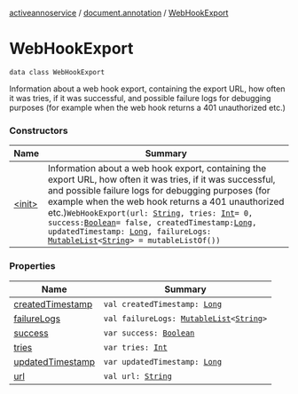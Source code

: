 [activeannoservice](../../index.md) / [document.annotation](../index.md) / [WebHookExport](./index.md)

# WebHookExport

`data class WebHookExport`

Information about a web hook export, containing the export URL, how often it was tries, if it was successful,
and possible failure logs for debugging purposes (for example when the web hook returns a 401 unauthorized etc.)

### Constructors

| Name | Summary |
|---|---|
| [&lt;init&gt;](-init-.md) | Information about a web hook export, containing the export URL, how often it was tries, if it was successful, and possible failure logs for debugging purposes (for example when the web hook returns a 401 unauthorized etc.)`WebHookExport(url: `[`String`](https://kotlinlang.org/api/latest/jvm/stdlib/kotlin/-string/index.html)`, tries: `[`Int`](https://kotlinlang.org/api/latest/jvm/stdlib/kotlin/-int/index.html)` = 0, success: `[`Boolean`](https://kotlinlang.org/api/latest/jvm/stdlib/kotlin/-boolean/index.html)` = false, createdTimestamp: `[`Long`](https://kotlinlang.org/api/latest/jvm/stdlib/kotlin/-long/index.html)`, updatedTimestamp: `[`Long`](https://kotlinlang.org/api/latest/jvm/stdlib/kotlin/-long/index.html)`, failureLogs: `[`MutableList`](https://kotlinlang.org/api/latest/jvm/stdlib/kotlin.collections/-mutable-list/index.html)`<`[`String`](https://kotlinlang.org/api/latest/jvm/stdlib/kotlin/-string/index.html)`> = mutableListOf())` |

### Properties

| Name | Summary |
|---|---|
| [createdTimestamp](created-timestamp.md) | `val createdTimestamp: `[`Long`](https://kotlinlang.org/api/latest/jvm/stdlib/kotlin/-long/index.html) |
| [failureLogs](failure-logs.md) | `val failureLogs: `[`MutableList`](https://kotlinlang.org/api/latest/jvm/stdlib/kotlin.collections/-mutable-list/index.html)`<`[`String`](https://kotlinlang.org/api/latest/jvm/stdlib/kotlin/-string/index.html)`>` |
| [success](success.md) | `var success: `[`Boolean`](https://kotlinlang.org/api/latest/jvm/stdlib/kotlin/-boolean/index.html) |
| [tries](tries.md) | `var tries: `[`Int`](https://kotlinlang.org/api/latest/jvm/stdlib/kotlin/-int/index.html) |
| [updatedTimestamp](updated-timestamp.md) | `var updatedTimestamp: `[`Long`](https://kotlinlang.org/api/latest/jvm/stdlib/kotlin/-long/index.html) |
| [url](url.md) | `val url: `[`String`](https://kotlinlang.org/api/latest/jvm/stdlib/kotlin/-string/index.html) |
